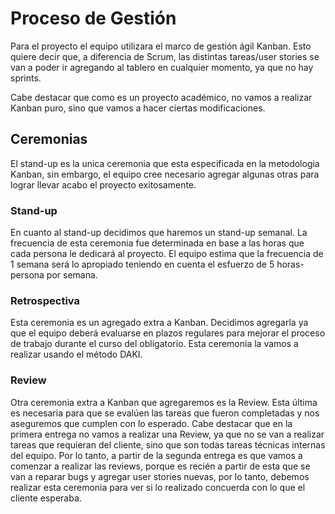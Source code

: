 # Proceso de Gestión

Para el proyecto el equipo utilizara el marco de gestión ágil Kanban. Esto quiere decir que, a diferencia de Scrum, las distintas tareas/user stories se van a poder ir agregando al tablero en cualquier momento, ya que no hay sprints.

Cabe destacar que como es un proyecto académico, no vamos a realizar Kanban puro, sino que vamos a hacer ciertas modificaciones. 

## Ceremonias

El stand-up es la unica ceremonia que esta especificada en la metodologia Kanban, sin embargo, el equipo cree necesario agregar algunas otras para lograr llevar acabo el proyecto exitosamente. 

### Stand-up

En cuanto al stand-up decidimos que haremos un stand-up semanal. La frecuencia de esta ceremonia fue determinada en base a las horas que cada persona le dedicará al proyecto. El equipo estima que la frecuencia de 1 semana será lo apropiado teniendo en cuenta el esfuerzo de 5 horas-persona por semana. 

### Retrospectiva 

Esta ceremonia es un agregado extra a Kanban. Decidimos agregarla ya que el equipo deberá evaluarse en plazos regulares para mejorar el proceso de trabajo durante el curso del obligatorio. Esta ceremonia la vamos a realizar usando el método DAKI. 

### Review

Otra ceremonia extra a Kanban que agregaremos es la Review. Esta última es necesaria para que se evalúen las tareas que fueron completadas y nos aseguremos que cumplen con lo esperado. Cabe destacar que en la primera entrega no vamos a realizar una Review, ya que no se van a realizar tareas que requieran del cliente, sino que son todas tareas técnicas internas del equipo. Por lo tanto, a partir de la segunda entrega es que vamos a comenzar a realizar las reviews, porque es recién a partir de esta que se van a reparar bugs y agregar user stories nuevas, por lo tanto, debemos realizar esta ceremonia para ver si lo realizado concuerda con lo que el cliente esperaba.
